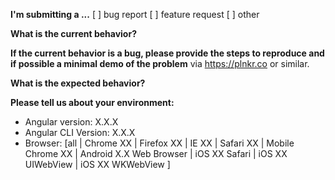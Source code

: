 **I'm submitting a ...**
[ ] bug report
[ ] feature request
[ ] other

**What is the current behavior?**


**If the current behavior is a bug, please provide the steps to reproduce and if possible a minimal demo of the problem** via https://plnkr.co or similar.


**What is the expected behavior?**


**Please tell us about your environment:**
- Angular version: X.X.X
- Angular CLI Version: X.X.X
- Browser: [all | Chrome XX | Firefox XX | IE XX | Safari XX | Mobile Chrome XX | Android X.X Web Browser | iOS XX Safari | iOS XX UIWebView | iOS XX WKWebView ]